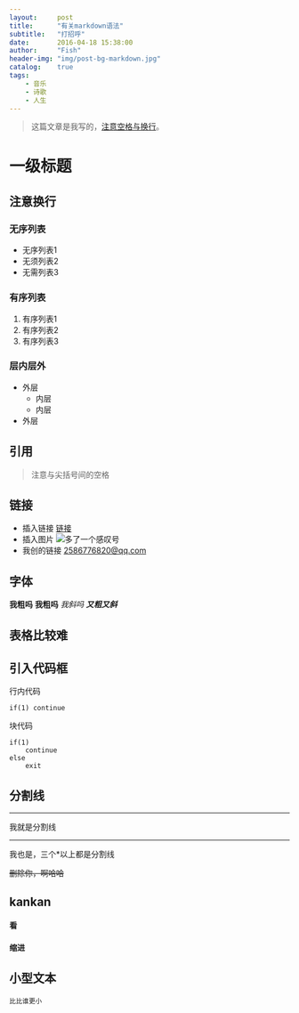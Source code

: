 ```yaml
---
layout:     post
title:      "有关markdown语法"
subtitle:   "打招呼"
date:       2016-04-18 15:38:00
author:     "Fish"
header-img: "img/post-bg-markdown.jpg"
catalog:    true
tags:
    - 音乐
    - 诗歌
    - 人生
---
```


> 这篇文章是我写的，[注意空格与换行](http://www.baidu.com)。

# 一级标题

## 注意换行

### 无序列表
* 无序列表1
* 无须列表2
* 无需列表3

### 有序列表
1. 有序列表1
2. 有序列表2
3. 有序列表3

### 层内层外
- 外层
	+ 内层
	+ 内层
- 外层

## 引用
> 注意与尖括号间的空格

## 链接
- 插入链接
 [链接](http://wwww.baidu.com)
- 插入图片
![多了一个感叹号](http://upload.anqu.com/20160426/1461637403283310.png)
- 我创的链接
<2586776820@qq.com>

## 字体
**我粗吗**
<strong>我粗吗</strong>
*我斜吗*
***又粗又斜***

## 表格比较难

## 引入代码框

行内代码

`if(1) continue`

块代码

```
if(1)
	continue
else
 	exit
```


## 分割线

---

我就是分割线

****
我也是，三个*以上都是分割线

~~删除你，啊哈哈~~

## kankan

#### 看

#### 缩进

## 小型文本
<small>比比谁更小</small>


